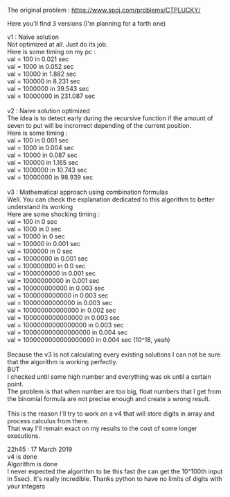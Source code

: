 The original problem : https://www.spoj.com/problems/CTPLUCKY/

Here you'll find 3 versions (I'm planning for a forth one)

v1 : Naive solution \
Not optimized at all. Just do its job. \
Here is some timing on my pc : \
val = 100 in 0.021 sec \
val = 1000 in 0.052 sec \
val = 10000 in 1.882 sec \
val = 100000 in 8.231 sec \
val = 1000000 in 39.543 sec \
val = 10000000 in 231.087 sec \
 \
v2 : Naive solution optimized \
The idea is to detect early during the recursive function if the amount of seven to put will be incrorrect depending of the current position. \
Here is some timing : \
val = 100 in 0.001 sec \
val = 1000 in 0.004 sec \
val = 10000 in 0.087 sec \
val = 100000 in 1.165 sec \
val = 1000000 in 10.743 sec \
val = 10000000 in 98.939 sec \
 \
v3 : Mathematical approach using combination formulas \
Well. You can check the explanation dedicated to this algorithm to better understand its working \
Here are some shocking timing : \
val = 100 in 0 sec \
val = 1000 in 0 sec \
val = 10000 in 0 sec \
val = 100000 in 0.001 sec \
val = 1000000 in 0 sec \
val = 10000000 in 0.001 sec \
val = 100000000 in 0.0 sec \
val = 1000000000 in 0.001 sec \
val = 10000000000 in 0.001 sec \
val = 100000000000 in 0.003 sec \
val = 1000000000000 in 0.003 sec \
val = 10000000000000 in 0.003 sec \
val = 100000000000000 in 0.002 sec \
val = 1000000000000000 in 0.003 sec \
val = 10000000000000000 in 0.003 sec \
val = 100000000000000000 in 0.004 sec \
val = 1000000000000000000 in 0.004 sec (10^18, yeah) \
 \
Because the v3 is not calculating every existing solutions I can not be sure that the algorithm is working perfectly. \
BUT \
I checked until some high number and everything was ok until a certain point. \
The problem is that when number are too big, float numbers that I get from the binomial formula are not precise enough and create a wrong result. \
 \
This is the reason I'll try to work on a v4 that will store digits in array and process calculus from there. \
That way I'll remain exact on my results to the cost of some longer executions.

22h45 : 17 March 2019 \
v4 is done \
Algorithm is done \
I never expected the algorithm to be this fast (he can get the 10^100th input in 5sec). It's really incredible. Thanks python to have no limits of digits with your integers
